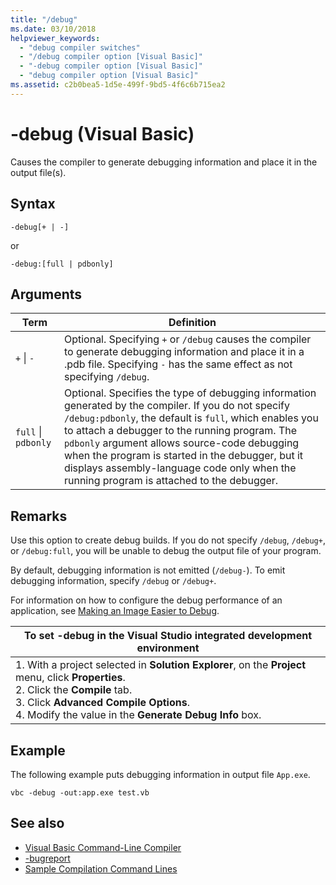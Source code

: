 ```yaml
---
title: "/debug"
ms.date: 03/10/2018
helpviewer_keywords:
  - "debug compiler switches"
  - "/debug compiler option [Visual Basic]"
  - "-debug compiler option [Visual Basic]"
  - "debug compiler option [Visual Basic]"
ms.assetid: c2b0bea5-1d5e-499f-9bd5-4f6c6b715ea2
---
```

# -debug (Visual Basic)

Causes the compiler to generate debugging information and place it in the output file(s).

## Syntax

```console
-debug[+ | -]
```

or

```console
-debug:[full | pdbonly]
```

## Arguments

|Term|Definition|
|---|---|
|`+` &#124; `-`|Optional. Specifying `+` or `/debug` causes the compiler to generate debugging information and place it in a .pdb file. Specifying `-` has the same effect as not specifying `/debug`.|
|`full` &#124; `pdbonly`|Optional. Specifies the type of debugging information generated by the compiler. If you do not specify `/debug:pdbonly`, the default is `full`, which enables you to attach a debugger to the running program. The `pdbonly` argument allows source-code debugging when the program is started in the debugger, but it displays assembly-language code only when the running program is attached to the debugger.|

## Remarks

Use this option to create debug builds. If you do not specify `/debug`, `/debug+`, or `/debug:full`, you will be unable to debug the output file of your program.

By default, debugging information is not emitted (`/debug-`). To emit debugging information, specify `/debug` or `/debug+`.

For information on how to configure the debug performance of an application, see [Making an Image Easier to Debug](../../../framework/debug-trace-profile/making-an-image-easier-to-debug.md).

|To set -debug in the Visual Studio integrated development environment|
|---|
|1.  With a project selected in **Solution Explorer**, on the **Project** menu, click **Properties**. <br />2.  Click the **Compile** tab.<br />3.  Click **Advanced Compile Options**.<br />4.  Modify the value in the **Generate Debug Info** box.|

## Example

The following example puts debugging information in output file `App.exe`.

```console
vbc -debug -out:app.exe test.vb
```

## See also

- [Visual Basic Command-Line Compiler](../../../visual-basic/reference/command-line-compiler/index.md)
- [-bugreport](../../../visual-basic/reference/command-line-compiler/bugreport.md)
- [Sample Compilation Command Lines](../../../visual-basic/reference/command-line-compiler/sample-compilation-command-lines.md)
